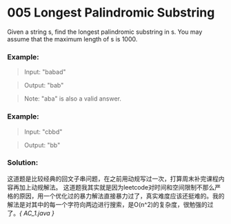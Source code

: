 # 005 Longest Palindromic Substring 

Given a string s, find the longest palindromic substring in s. You may assume that the maximum length of s is 1000.

### Example:

>Input: "babad"

>Output: "bab"

>Note: "aba" is also a valid answer.

### Example:

>Input: "cbbd"

>Output: "bb"

### Solution:

这道题是比较经典的回文子串问题，在之前用动规写过一次，打算周末补完课程内容再加上动规解法。
这道题我其实就是因为leetcode对时间和空间限制不那么严格的原因，用一个优化过的暴力解法直接暴力过了，真实难度应该还挺难的。我的解法是对其中的每一个字符向两边进行搜索，是O(n^2)的复杂度，很勉强的过了。*{ AC_1.java }* 
